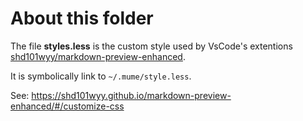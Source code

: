 # About this folder

The file **styles.less** is the custom style used by VsCode's extentions [shd101wyy/markdown-preview-enhanced](https://github.com/shd101wyy/markdown-preview-enhanced).

It is symbolically link to `~/.mume/style.less`.

See: https://shd101wyy.github.io/markdown-preview-enhanced/#/customize-css